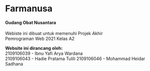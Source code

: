 # Farmanusa  
#### Gudang Obat Nusantara  

Webiste ini dibuat untuk memenuhi Projek Akhir  
Pemrograman Web 2021 Kelas A2  

**Website ini dirancang oleh:**  
2109106039 - Ibnu Yafi Arya Wardana  
2109106043 - Hadie Pratama Tulili <Pemimpin Projek>
2109106046 - Mohammad Heidar Sadhana
